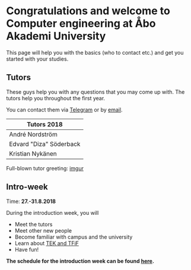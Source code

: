 # Congratulations and welcome to Computer engineering at Åbo Akademi University

This page will help you with the basics (who to contact etc.) and get you started with your studies.

## Tutors

These guys help you with any questions that you may come up with. The tutors help you throughout the first year.

You can contact them via [Telegram](COMMUNICATION.md#telegram) or by [email](COMMUNICATION.md#email).

| Tutors 2018               |
| ------------------------- |
| André Nordström           |
| Edvard "Diza" Söderback   |
| Kristian Nykänen          |

Full-blown tutor greeting: [imgur](https://imgur.com/a/fZdNxxt)

## Intro-week

Time: **27.-31.8.2018**

During the introduction week, you will

* Meet the tutors
* Meet other new people
* Become familiar with campus and the university
* Learn about [TEK and TFiF](TEKTFIF.md)
* Have fun!

**The schedule for the introduction week can be found [here](https://www.abo.fi/wp-content/uploads/2018/06/Studorientering-IT.pdf).**
